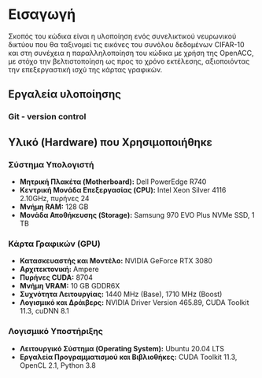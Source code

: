# Εισαγωγή

Σκοπός του κώδικα είναι η υλοποίηση ενός συνελικτικού νευρωνικού δικτύου που θα ταξινομεί τις εικόνες του συνόλου δεδομένων CIFAR-10 και στη συνέχεια η παραλληλοποίηση του κώδικα με χρήση της OpenACC, με στόχο την βελτιστοποίηση ως προς το χρόνο εκτέλεσης, αξιοποιόντας την επεξεργαστική ισχύ της κάρτας γραφικών.

## Εργαλεία υλοποίησης

### Git - version control

## Υλικό (Hardware) που Χρησιμοποιήθηκε

### Σύστημα Υπολογιστή
- **Μητρική Πλακέτα (Motherboard):** Dell PowerEdge R740
- **Κεντρική Μονάδα Επεξεργασίας (CPU):** Intel Xeon Silver 4116 2.10GHz,  πυρήνες 24 
- **Μνήμη RAM:** 128 GB
- **Μονάδα Αποθήκευσης (Storage):** Samsung 970 EVO Plus NVMe SSD, 1 TB

### Κάρτα Γραφικών (GPU)
- **Κατασκευαστής και Μοντέλο:** NVIDIA GeForce RTX 3080
- **Αρχιτεκτονική:** Ampere
- **Πυρήνες CUDA:** 8704
- **Μνήμη VRAM:** 10 GB GDDR6X
- **Συχνότητα Λειτουργίας:** 1440 MHz (Base), 1710 MHz (Boost)
- **Λογισμικό και Δράιβερς:** NVIDIA Driver Version 465.89, CUDA Toolkit 11.3, cuDNN 8.1

### Λογισμικό Υποστήριξης
- **Λειτουργικό Σύστημα (Operating System):** Ubuntu 20.04 LTS
- **Εργαλεία Προγραμματισμού και Βιβλιοθήκες:** CUDA Toolkit 11.3, OpenCL 2.1, Python 3.8
